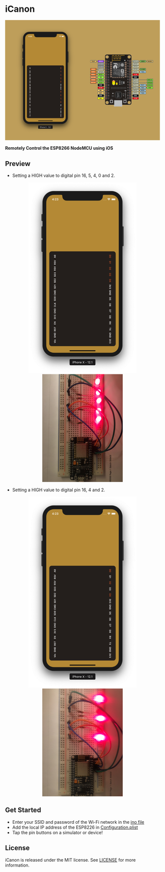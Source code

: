 # iCanon

<p align="center">
 <img src = "/Assets/Cover.svg" > 
</p>

**Remotely Control the ESP8266 NodeMCU using iOS**

## Preview
- Setting a HIGH value to digital pin 16, 5, 4, 0 and 2. 
 <p align="center">
 <img src = "/Assets/Demo1.png" height = "620" > <img src = "/Assets/Output1.JPG" height = "350">
</p>



- Setting a HIGH value to digital pin 16, 4 and 2. 
<p align="center">
 <img src = "/Assets/Demo2.png" height = "620" > <img src = "/Assets/Output2.JPG" height = "350">
</p>

## Get Started
- Enter your SSID and password of the Wi-Fi network in the [ino file](https://github.com/LemaMichael/iCanon/blob/be3931eed77494caf54f963210eb416adff3e6da/iCanon%20ESP8266/iCanon/iCanon.ino#L2-L4) 
- Add the local IP address of the ESP8226 in [Configuration.plist](https://github.com/LemaMichael/iCanon/blob/be3931eed77494caf54f963210eb416adff3e6da/iCanon/Configuration.plist#L6)
- Tap the pin buttons on a simulator or device!


## License
iCanon is released under the MIT license. See [LICENSE](https://github.com/LemaMichael/iCanon/blob/master/LICENSE) for more information.
